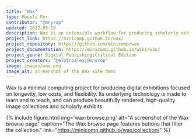 ```yaml
---
title: "Wax"
type: Models For
contributor: "@mnyrop"
updated: 2022-05-19
description: Wax is an extensible workflow for producing scholarly exhibitions with minimal computing principles.
project_link: https://minicomp.github.io/wax/
project_repository: https://github.com/minicomp/wax
project_documentation: https://minicomp.github.io/wiki/wax/
project_genre: Digital Publishing;Critical Edition
project_creators: "@elotroalex;@mnyrop"
image: images/wax.png
image_alt: screenshot of the Wax site demo
---
```


Wax is a minimal computing project for producing digital exhibitions focused on longevity, low costs, and flexibility. Its underlying technology is made to learn and to teach, and can produce beautifully rendered, high-quality image collections and scholarly exhibits.

{% include figure.html img='wax-browse.png' alt="A screenshot of the Wax browse page" caption="The Wax browse page features buttons that filter the collection." link="https://minicomp.github.io/wax/collection/" %}

